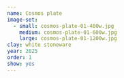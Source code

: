 ```yaml
---
name: Cosmos plate
image-set:
  - small: cosmos-plate-01-400w.jpg
    medium: cosmos-plate-01-600w.jpg
    large: cosmos-plate-01-1200w.jpg
clay: white stoneware
year: 2025
order: 1
show: yes
---
```

